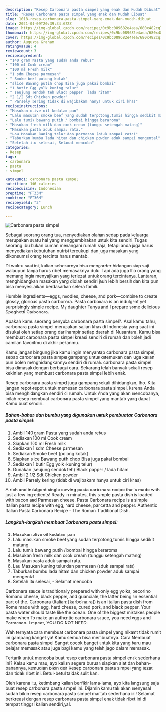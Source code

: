```yaml
---
description: "Resep Carbonara pasta simpel yang enak dan Mudah Dibuat"
title: "Resep Carbonara pasta simpel yang enak dan Mudah Dibuat"
slug: 1018-resep-carbonara-pasta-simpel-yang-enak-dan-mudah-dibuat
date: 2021-04-09T20:39:34.622Z
image: https://img-global.cpcdn.com/recipes/0c9bc089682e4aea/680x482cq70/carbonara-pasta-simpel-foto-resep-utama.jpg
thumbnail: https://img-global.cpcdn.com/recipes/0c9bc089682e4aea/680x482cq70/carbonara-pasta-simpel-foto-resep-utama.jpg
cover: https://img-global.cpcdn.com/recipes/0c9bc089682e4aea/680x482cq70/carbonara-pasta-simpel-foto-resep-utama.jpg
author: Augusta Graham
ratingvalue: 4
reviewcount: 3
recipeingredient:
- "140 gram Pasta yang sudah anda rebus"
- "100 ml Cook cream"
- "100 ml Fresh milk"
- "1 sdm Cheese parmesan"
- " Smoke beef potong kotak"
- "slice Bawang putih chop Bisa juga pakai bombai"
- "1 butir Egg yolk kuning telur"
- " seujung sendok teh Black papper  lada hitam"
- "2 1/2 Sdt Chicken powder"
- " Parsely kering tidak di wajibakam hanya untuk ciri khas"
recipeinstructions:
- "Masukan olive oil kedalam pan"
- "Lalu masukan smoke beef yang sudah terpotong,tumis hingga sedikit matang"
- "Lalu tumis bawang putih / bombai hingga beraroma"
- "Masukan fresh milk dan cook cream (tunggu setengah matang)"
- "Masukan pasta aduk sampai rata."
- "Lau Masukan kuning telur dan parmesan (aduk sampai rata)"
- "Taburkan bumbu lada hitam dan chicken powder aduk sampai mengental"
- "Setelah itu selesai, Selamat mencoba"
categories:
- Resep
tags:
- carbonara
- pasta
- simpel

katakunci: carbonara pasta simpel 
nutrition: 106 calories
recipecuisine: Indonesian
preptime: "PT33M"
cooktime: "PT36M"
recipeyield: "3"
recipecategory: Lunch

---
```



![Carbonara pasta simpel](https://img-global.cpcdn.com/recipes/0c9bc089682e4aea/680x482cq70/carbonara-pasta-simpel-foto-resep-utama.jpg)

Sebagai seorang orang tua, menyediakan olahan sedap pada keluarga merupakan suatu hal yang menggembirakan untuk kita sendiri. Tugas seorang ibu bukan cuman menangani rumah saja, tetapi anda juga harus menyediakan kebutuhan nutrisi tercukupi dan juga masakan yang dikonsumsi orang tercinta harus mantab.

Di waktu  saat ini, kalian sebenarnya bisa mengorder hidangan siap saji walaupun tanpa harus ribet memasaknya dulu. Tapi ada juga lho orang yang memang ingin menyajikan yang terlezat untuk orang tercintanya. Lantaran, menghidangkan masakan yang diolah sendiri jauh lebih bersih dan kita pun bisa menyesuaikan berdasarkan selera famili. 

Humble ingredients—eggs, noodles, cheese, and pork—combine to create glossy, glorious pasta carbonara. Pasta carbonara is an indulgent yet surprisingly simple recipe. My daughter Tanya and I prepare some delicious Spaghetti Carbonara.

Apakah kamu seorang penyuka carbonara pasta simpel?. Asal kamu tahu, carbonara pasta simpel merupakan sajian khas di Indonesia yang saat ini disukai oleh setiap orang dari hampir setiap daerah di Nusantara. Kamu bisa membuat carbonara pasta simpel kreasi sendiri di rumah dan boleh jadi camilan favoritmu di akhir pekanmu.

Kamu jangan bingung jika kamu ingin menyantap carbonara pasta simpel, sebab carbonara pasta simpel gampang untuk ditemukan dan juga kalian pun boleh menghidangkannya sendiri di rumah. carbonara pasta simpel bisa dimasak dengan berbagai cara. Sekarang telah banyak sekali resep kekinian yang membuat carbonara pasta simpel lebih enak.

Resep carbonara pasta simpel juga gampang sekali dihidangkan, lho. Kita jangan repot-repot untuk memesan carbonara pasta simpel, karena Anda bisa menghidangkan sendiri di rumah. Untuk Anda yang akan mencobanya, inilah resep membuat carbonara pasta simpel yang mantab yang dapat Kamu buat sendiri.

<!--inarticleads1-->

##### Bahan-bahan dan bumbu yang digunakan untuk pembuatan Carbonara pasta simpel:

1. Ambil 140 gram Pasta yang sudah anda rebus
1. Sediakan 100 ml Cook cream
1. Siapkan 100 ml Fresh milk
1. Sediakan 1 sdm Cheese parmesan
1. Sediakan  Smoke beef (potong kotak)
1. Siapkan slice Bawang putih chop Bisa juga pakai bombai
1. Sediakan 1 butir Egg yolk (kuning telur)
1. Gunakan  (seujung sendok teh) Black papper / lada hitam
1. Ambil 2 1/2 Sdt Chicken powder
1. Ambil  Parsely kering (tidak di wajibakam hanya untuk ciri khas)


A rich and indulgent single serving pasta carbonara recipe that&#39;s made with just a few ingredients! Ready in minutes, this simple pasta dish is loaded with bacon and Parmesan cheese. Pasta Carbonara recipe is a simple Italian pasta recipe with egg, hard cheese, pancetta and pepper. Authentic Italian Pasta Carbonara Recipe - The Roman Traditional Dish. 

<!--inarticleads2-->

##### Langkah-langkah membuat Carbonara pasta simpel:

1. Masukan olive oil kedalam pan
1. Lalu masukan smoke beef yang sudah terpotong,tumis hingga sedikit matang
1. Lalu tumis bawang putih / bombai hingga beraroma
1. Masukan fresh milk dan cook cream (tunggu setengah matang)
1. Masukan pasta aduk sampai rata.
1. Lau Masukan kuning telur dan parmesan (aduk sampai rata)
1. Taburkan bumbu lada hitam dan chicken powder aduk sampai mengental
1. Setelah itu selesai, - Selamat mencoba


Carbonara sauce is traditionally prepared with only egg yolks, pecorino Romano cheese, black pepper, and guanciale, the latter being an essential part of the. Carbonara (Italian: [karboˈnaːra]) is an Italian pasta dish from Rome made with egg, hard cheese, cured pork, and black pepper. Your pasta water should taste like the ocean. One of the biggest mistakes people make when To make an authentic carbonara sauce, you need eggs and Parmesan. I repeat, YOU DO NOT NEED. 

Wah ternyata cara membuat carbonara pasta simpel yang nikamt tidak rumit ini gampang banget ya! Kamu semua bisa membuatnya. Cara Membuat carbonara pasta simpel Sangat cocok banget untuk kita yang baru mau belajar memasak atau juga bagi kamu yang telah jago dalam memasak.

Tertarik untuk mencoba buat resep carbonara pasta simpel enak sederhana ini? Kalau kamu mau, ayo kalian segera buruan siapkan alat dan bahan-bahannya, kemudian bikin deh Resep carbonara pasta simpel yang lezat dan tidak ribet ini. Betul-betul taidak sulit kan. 

Oleh karena itu, ketimbang kalian berfikir lama-lama, ayo kita langsung saja buat resep carbonara pasta simpel ini. Dijamin kamu tak akan menyesal sudah bikin resep carbonara pasta simpel mantab sederhana ini! Selamat berkreasi dengan resep carbonara pasta simpel enak tidak ribet ini di tempat tinggal kalian sendiri,ya!.

